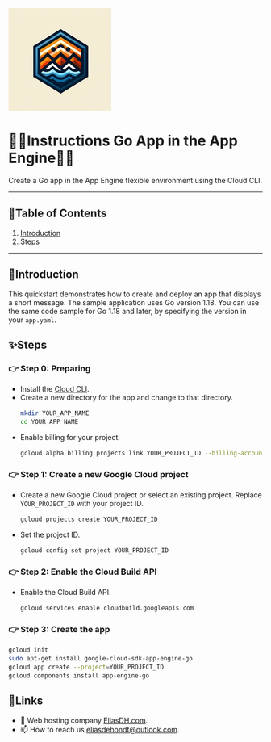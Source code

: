 ![logo](/Images/logo.png)
# 💙🤍Instructions Go App in the App Engine🤍💙

Create a Go app in the App Engine flexible environment using the Cloud CLI.

---

## 📘Table of Contents

1. [Introduction](#introduction)
3. [Steps](#steps)


---

## 🖖Introduction

This quickstart demonstrates how to create and deploy an app that displays a short message. The sample application uses Go version 1.18. You can use the same code sample for Go 1.18 and later, by specifying the version in your `app.yaml`.

## ✨Steps

### 👉 Step 0: Preparing

- Install the [Cloud CLI](/Documentation/Instructions-GCloud-CLI.md).
- Create a new directory for the app and change to that directory.
    ```bash
    mkdir YOUR_APP_NAME
    cd YOUR_APP_NAME
    ```
- Enable billing for your project.
    ```bash
    gcloud alpha billing projects link YOUR_PROJECT_ID --billing-account YOUR_BILLING_ACCOUNT_ID
    ```

### 👉 Step 1: Create a new Google Cloud project

- Create a new Google Cloud project or select an existing project. Replace `YOUR_PROJECT_ID` with your project ID.
    ```bash
    gcloud projects create YOUR_PROJECT_ID
    ```
- Set the project ID.
    ```bash
    gcloud config set project YOUR_PROJECT_ID
    ```

### 👉 Step 2: Enable the Cloud Build API

- Enable the Cloud Build API.
    ```bash
    gcloud services enable cloudbuild.googleapis.com
    ```

### 👉 Step 3: Create the app

```bash
gcloud init
sudo apt-get install google-cloud-sdk-app-engine-go
gcloud app create --project=YOUR_PROJECT_ID
gcloud components install app-engine-go
```


## 🔗Links
- 👯 Web hosting company [EliasDH.com](https://eliasdh.com).
- 📫 How to reach us eliasdehondt@outlook.com.